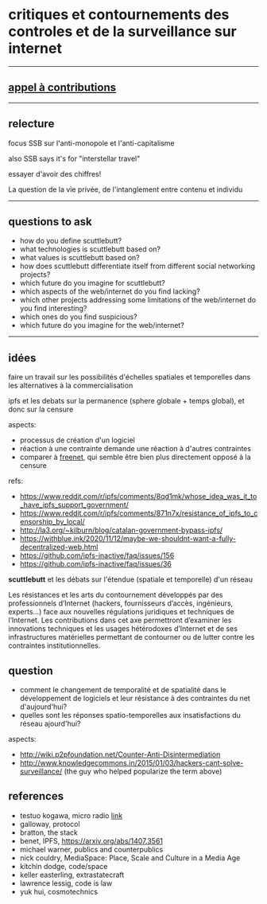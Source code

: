 # critiques et contournements des controles et de la surveillance sur internet

---

## [appel à contributions](https://www.resistic.fr/index.php/2021/06/02/appel-a-communications-colloque-international-critiques-et-contournements-des-controles-et-de-la-surveillance-sur-internet/)

---

## relecture

focus SSB sur l'anti-monopole et l'anti-capitalisme

also SSB says it's for "interstellar travel"

essayer d'avoir des chiffres!

La question de la vie privée, de l'intanglement entre contenu et individu

---

## questions to ask

- how do you define scuttlebutt?
- what technologies is scuttlebutt based on?
- what values is scuttlebutt based on?
- how does scuttlebutt differentiate itself from different social networking projects?
- which future do you imagine for scuttlebutt?
- which aspects of the web/internet do you find lacking?
- which other projects addressing some limitations of the web/internet do you find interesting?
- which ones do you find suspicious?
- which future do you imagine for the web/internet?

---


## idées

faire un travail sur les possibilités d'échelles spatiales et temporelles dans les alternatives à la commercialisation

ipfs et les debats sur la permanence (sphere globale + temps global), et donc sur la censure

aspects:

- processus de création d'un logiciel
- réaction à une contrainte demande une réaction à d'autres contraintes
- comparer à [freenet](https://freenetproject.org/pages/about.html), qui semble être bien plus directement opposé à la censure

refs:

- https://www.reddit.com/r/ipfs/comments/8qd1mk/whose_idea_was_it_to_have_ipfs_support_government/
- https://www.reddit.com/r/ipfs/comments/871n7x/resistance_of_ipfs_to_censorship_by_local/
- http://la3.org/~kilburn/blog/catalan-government-bypass-ipfs/
- https://withblue.ink/2020/11/12/maybe-we-shouldnt-want-a-fully-decentralized-web.html
- https://github.com/ipfs-inactive/faq/issues/156
- https://github.com/ipfs-inactive/faq/issues/36

**scuttlebutt** et les débats sur l'étendue (spatiale et temporelle) d'un réseau

Les résistances et les arts du contournement développés par des professionnels d’Internet (hackers, fournisseurs d’accès, ingénieurs, experts…) face aux nouvelles régulations juridiques et techniques de l’Internet. Les contributions dans cet axe permettront d’examiner les innovations techniques et les usages hétérodoxes d’Internet et de ses infrastructures matérielles permettant de contourner ou de lutter contre les contraintes institutionnelles.

## question

- comment le changement de temporalité et de spatialité dans le développement de logiciels et leur résistance à des contraintes du net d'aujourd'hui?
- quelles sont les réponses spatio-temporelles aux insatisfactions du réseau ajourd'hui?

aspects:

- http://wiki.p2pfoundation.net/Counter-Anti-Disintermediation
- http://www.knowledgecommons.in/2015/01/03/hackers-cant-solve-surveillance/ (the guy who helped popularize the term above)

## references

- testuo kogawa, micro radio [link](https://anarchy.translocal.jp/radio/micro/index.html)
- galloway, protocol
- bratton, the stack
- benet, IPFS, https://arxiv.org/abs/1407.3561
- michael warner, publics and counterpublics
- nick couldry, MediaSpace: Place, Scale and Culture in a Media Age
- kitchin dodge, code/space
- keller easterling, extrastatecraft
- lawrence lessig, code is law
- yuk hui, cosmotechnics